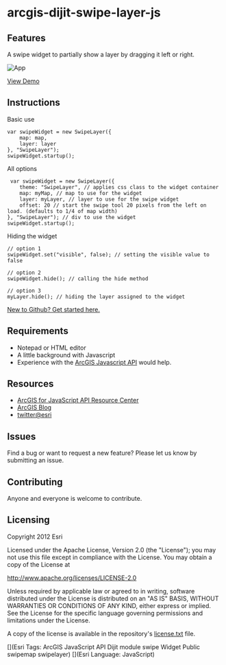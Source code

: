 # arcgis-dijit-swipe-layer-js

## Features
A swipe widget to partially show a layer by dragging it left or right.

![App](https://raw.github.com/driskull/arcgis-dijit-swipe-layer-js/master/images/demo.png)

[View Demo](http://driskull.github.com/arcgis-dijit-swipe-layer-js/)

## Instructions

Basic use

    var swipeWidget = new SwipeLayer({
        map: map,
        layer: layer
    }, "SwipeLayer");
    swipeWidget.startup();
    
All options
    
     var swipeWidget = new SwipeLayer({
        theme: "SwipeLayer", // applies css class to the widget container
        map: myMap, // map to use for the widget
        layer: myLayer, // layer to use for the swipe widget
        offset: 20 // start the swipe tool 20 pixels from the left on load. (defaults to 1/4 of map width)
    }, "SwipeLayer"); // div to use the widget
    swipeWidget.startup();
    
Hiding the widget

    // option 1
    swipeWidget.set("visible", false); // setting the visible value to false
    
    // option 2
    swipeWidget.hide(); // calling the hide method
    
    // option 3
    myLayer.hide(); // hiding the layer assigned to the widget


 [New to Github? Get started here.](https://github.com/)

## Requirements

* Notepad or HTML editor
* A little background with Javascript
* Experience with the [ArcGIS Javascript API](http://www.esri.com/) would help.

## Resources

* [ArcGIS for JavaScript API Resource Center](http://help.arcgis.com/en/webapi/javascript/arcgis/index.html)
* [ArcGIS Blog](http://blogs.esri.com/esri/arcgis/)
* [twitter@esri](http://twitter.com/esri)

## Issues

Find a bug or want to request a new feature?  Please let us know by submitting an issue.

## Contributing

Anyone and everyone is welcome to contribute.

## Licensing
Copyright 2012 Esri

Licensed under the Apache License, Version 2.0 (the "License");
you may not use this file except in compliance with the License.
You may obtain a copy of the License at

   http://www.apache.org/licenses/LICENSE-2.0

Unless required by applicable law or agreed to in writing, software
distributed under the License is distributed on an "AS IS" BASIS,
WITHOUT WARRANTIES OR CONDITIONS OF ANY KIND, either express or implied.
See the License for the specific language governing permissions and
limitations under the License.

A copy of the license is available in the repository's [license.txt](https://raw.github.com/Esri/geocoder-search-widget-js/master/license.txt) file.

[](Esri Tags: ArcGIS JavaScript API Dijit module swipe Widget Public swipemap swipelayer)
[](Esri Language: JavaScript)